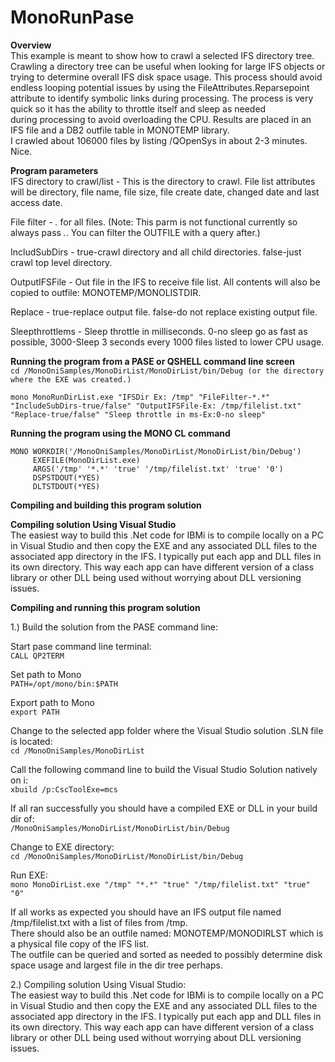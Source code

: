 ﻿# MonoRunPase

**Overview**<br>
This example is meant to show how to crawl a selected IFS directory tree.
Crawling a directory tree can be useful when looking for large IFS objects or trying 
to determine overall IFS disk space usage. This process should avoid endless looping
potential issues by using the FileAttributes.Reparsepoint attribute to identify symbolic 
links during processing.
The process is very quick so it has the ability to throttle itself and sleep as needed<br>
during processing to avoid overloading the CPU. Results are placed in an IFS file and a 
DB2 outfile table in MONOTEMP library.<br>
I crawled about 106000 files by listing /QOpenSys in about 2-3 minutes. Nice.<br>

**Program parameters**<br>
IFS directory to crawl/list - This is the directory to crawl. File list attributes will be directory, file name, file size, file create date, changed date and last access date.

File filter - *.* for all files. (Note: This parm is not functional currently so always pass *.*. You can filter the OUTFILE with a query after.)

IncludSubDirs - true-crawl directory and all child directories. false-just crawl top level directory.

OutputIFSFile - Out file in the IFS to receive file list. All contents will also be copied to outfile: MONOTEMP/MONOLISTDIR. 

Replace - true-replace output file. false-do not replace existing output file.

Sleepthrottlems - Sleep throttle in milliseconds. 0-no sleep go as fast as possible, 3000-Sleep 3 seconds every 1000 files listed to lower CPU usage.

**Running the program from a PASE or QSHELL command line screen**<br>
`cd /MonoOniSamples/MonoDirList/MonoDirList/bin/Debug (or the directory where the EXE was created.)`

`mono MonoRunDirList.exe "IFSDir Ex: /tmp" "FileFilter-*.*" "IncludeSubDirs-true/false" "OutputIFSFile-Ex: /tmp/filelist.txt" "Replace-true/false" "Sleep throttle in ms-Ex:0-no sleep"`

**Running the program using the MONO CL command**<br>
```
MONO WORKDIR('/MonoOniSamples/MonoDirList/MonoDirList/bin/Debug')   
     EXEFILE(MonoDirList.exe)                 
     ARGS('/tmp' '*.*' 'true' '/tmp/filelist.txt' 'true' '0')                              
     DSPSTDOUT(*YES)                             
     DLTSTDOUT(*YES)                             
```
**Compiling and building this program solution**<br>

**Compiling solution Using Visual Studio**<br>
The easiest way to build this .Net code for IBMi is to compile locally on a PC in Visual Studio
and then copy the EXE and any associated DLL files to the associated app directory in the IFS. 
I typically put each app and DLL files in its own directory. This way each app can have different
version of a class library or other DLL being used without worrying about DLL versioning issues.

**Compiling and running this program solution**<br>

1.) Build the solution from the PASE command line:

Start pase command line terminal:<br>
`CALL QP2TERM`

Set path to Mono<br>
`PATH=/opt/mono/bin:$PATH`

Export path to Mono<br>
`export PATH`

Change to the selected app folder where the Visual Studio solution .SLN file is located:<br>
`cd /MonoOniSamples/MonoDirList`

Call the following command line to build the Visual Studio Solution natively on i:<br>
`xbuild /p:CscToolExe=mcs`

If all ran successfully you should have a compiled EXE or DLL in your build dir of:<br>
`/MonoOniSamples/MonoDirList/MonoDirList/bin/Debug`

Change to EXE directory:<br>
`cd /MonoOniSamples/MonoDirList/MonoDirList/bin/Debug`

Run EXE:<br>
`mono MonoDirList.exe "/tmp" "*.*" "true" "/tmp/filelist.txt" "true" "0"`

If all works as expected you should have an IFS output file named /tmp/filelist.txt with a list of files from /tmp.<br>
There should also be an outfile named: MONOTEMP/MONODIRLST which is a physical file copy of the IFS list.<br>
The outfile can be queried and sorted as needed to possibly determine disk space usage and largest file in the dir tree perhaps.<br>

2.) Compiling solution Using Visual Studio:<br>
The easiest way to build this .Net code for IBMi is to compile locally on a PC in Visual Studio
and then copy the EXE and any associated DLL files to the associated app directory in the IFS. 
I typically put each app and DLL files in its own directory. This way each app can have different
version of a class library or other DLL being used without worrying about DLL versioning issues.
